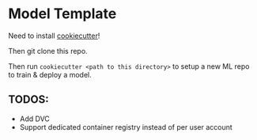# Model Template

Need to install [cookiecutter](https://cookiecutter.readthedocs.io/en/latest/installation.html)!

Then git clone this repo.

Then run `cookiecutter <path to this directory>` to setup a new ML repo to train & deploy a model. 

## TODOS:
- Add DVC
- Support dedicated container registry instead of per user account
